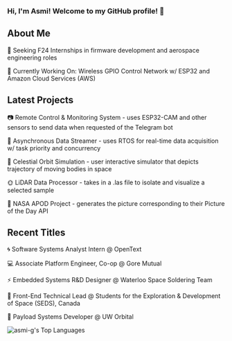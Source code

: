 ### Hi, I'm Asmi! Welcome to my GitHub profile! 💌  

## About Me
🧭 Seeking F24 Internships in firmware development and aerospace engineering roles

🤖 Currently Working On: Wireless GPIO Control Network w/ ESP32 and Amazon Cloud Services (AWS)
<!--#### 📊 Languages Frequently Used: https://gh-stats-gen.vercel.app/-->


## Latest Projects
📷 Remote Control & Monitoring System - uses ESP32-CAM and other sensors to send data when requested of the Telegram bot
   
📢 Asynchronous Data Streamer - uses RTOS for real-time data acquisition w/ task priority and concurrency
   
🌠 Celestial Orbit Simulation - user interactive simulator that depicts trajectory of moving bodies in space

🌞 LiDAR Data Processor - takes in a .las file to isolate and visualize a selected sample

🌌 NASA APOD Project - generates the picture corresponding to their Picture of the Day API  


## Recent Titles
🌀 Software Systems Analyst Intern @ OpenText 

💻 Associate Platform Engineer, Co-op @ Gore Mutual

⚡ Embedded Systems R&D Designer @ Waterloo Space Soldering Team

🚀 Front-End Technical Lead @ Students for the Exploration & Development of Space (SEDS), Canada  

📡   Payload Systems Developer @ UW Orbital


<!--
**asmi-g/asmi-g** is a ✨ _special_ ✨ repository because its `README.md` (this file) appears on your GitHub profile.
-->

![asmi-g's Top Languages](https://github-readme-stats.vercel.app/api/top-langs/?username=asmi-g&theme=midnight-purple&show_icons=true&hide_border=true&layout=compact)
